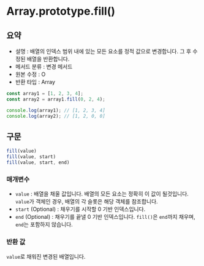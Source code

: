 # Array.prototype.fill()

## 요약

- 설명 : 배열의 인덱스 범위 내에 있는 모든 요소를 정적 값으로 변경합니다. 그 후 수정된 배열을 반환합니다.
- 메서드 분류 : 변경 메서드
- 원본 수정 : O
- 반환 타입 : Array

```js
const array1 = [1, 2, 3, 4];
const array2 = array1.fill(0, 2, 4);

console.log(array1); // [1, 2, 3, 4]
console.log(array2); // [1, 2, 0, 0]
```

## 구문

```js
fill(value)
fill(value, start)
fill(value, start, end)
```

### 매개변수

- `value` : 배열을 채울 값입니다. 배열의 모든 요소는 정확히 이 값이 될것입니다. `value`가 객체인 경우, 배열의 각 슬롯은 해당 객체를 참조합니다.
- `start` (Optional) : 채우기를 시작할 0 기반 인덱스입니다.
- `end` (Optional) : 채우기를 끝낼 0 기반 인덱스입니다. `fill()`은 `end`까지 채우며, `end`는 포함하지 않습니다.

### 반환 값

`value`로 채워진 변경된 배열입니다.